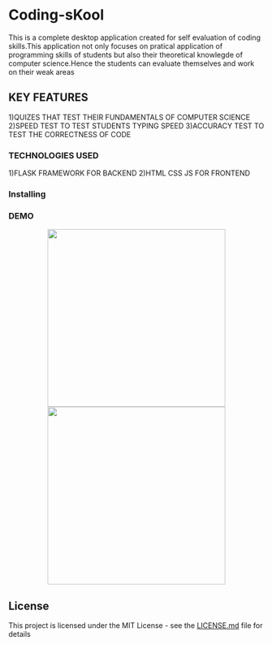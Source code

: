 # Coding-sKool
This is a complete desktop application created for self evaluation of coding skills.This application not only focuses on pratical application of programming skills of students but also their theoretical knowlegde of computer science.Hence the students can evaluate themselves and work on their weak areas 
 



## KEY FEATURES
1)QUIZES THAT TEST THEIR FUNDAMENTALS OF COMPUTER SCIENCE
2)SPEED TEST TO TEST STUDENTS TYPING SPEED
3)ACCURACY TEST TO TEST THE CORRECTNESS OF CODE


### TECHNOLOGIES USED

1)FLASK FRAMEWORK FOR BACKEND
2)HTML CSS JS FOR FRONTEND



### Installing





### DEMO
<p align="center">
  <img src="your_relative_path_here" width="350"/>
  <img src="C:\Users\Ishma Amin\Downloads" width="350"/>
</p>









## License

This project is licensed under the MIT License - see the [LICENSE.md](LICENSE.md) file for details
